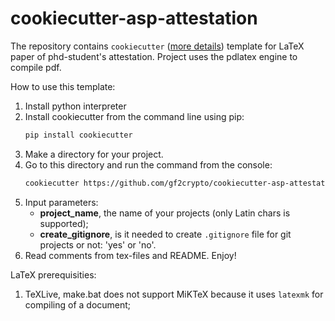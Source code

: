 # cookiecutter-asp-attestation

The repository contains `cookiecutter` ([more details](https://cookiecutter.readthedocs.io/en/latest/)) template for LaTeX paper of phd-student's attestation. Project uses the pdlatex engine to compile pdf.

How to use this template:
1. Install python interpreter
2. Install cookiecutter from the command line using pip:
   ```bash
   pip install cookiecutter
   ```
3. Make a directory for your project.
4. Go to this directory and run the command from the console:
   ```bash
   cookiecutter https://github.com/gf2crypto/cookiecutter-asp-attestation.git
   ```
5. Input parameters:
     - **project_name**, the name of your projects (only Latin chars is supported);
     - **create_gitignore**, is it needed to create `.gitignore` file for git projects or not: 'yes' or 'no'.
6. Read comments from tex-files and README. Enjoy!

LaTeX prerequisities:
1. TeXLive, make.bat does not support MiKTeX because it  uses `latexmk`  for compiling of a document;
